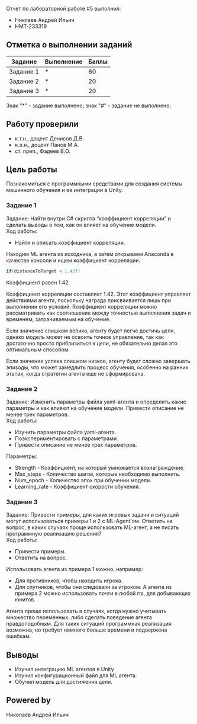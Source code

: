 Отчет по лабораторной работе #5 выполнил:
- Никлаев Андрей Ильич
- НМТ-233319

## Отметка о выполнении заданий
| Задание   | Выполнение | Баллы |
| --------- | ---------- | ----- |
| Задание 1 | *          | 60    |
| Задание 2 | *          | 20    |
| Задание 3 | *          | 20    |

Знак "*" - задание выполнено; знак "#" - задание не выполнено;

## Работу проверили
- к.т.н., доцент Денисов Д.В.
- к.э.н., доцент Панов М.А.
- ст. преп., Фадеев В.О.

## Цель работы
Познакомиться с программными средствами для создания системы машинного обучения и ее интеграции в Unity.

### Задание 1
Задание: Найти внутри C# скрипта “коэффициент корреляции” и сделать выводы о том, как он влияет на обучение модели.  
Ход работы:
- Найти и описать коэффициент корреляции.

Находим ML агента из исходника, а затем открываем Anaconda в качестве консоли и ищем коэффициент корреляции.
```c#
if(distanceToTarget < 1.42f)
```
Коэффициент равен 1.42

Коэффициент корреляции составляет 1.42. Этот коэффициент управляет действиями агента, поскольку награда присваивается лишь при выполнении его условий. Rоэффициент корреляции можно рассматривать как соотношение между точностью выполнения задач и временем, затрачиваемым на обучение.

Если значение слишком велико, агенту будет легче достичь цели, однако модель может не освоить точное управление, так как достаточно просто приблизиться к цели, не обязательно делая это оптимальным способом.

Если значение успеха слишком низкое, агенту будет сложно завершать эпизоды, что может замедлить процесс обучения, особенно на ранних этапах, когда стратегия агента еще не сформирована.


### Задание 2
Задание: Изменить параметры файла yaml-агента и определить какие параметры и как влияют на обучение модели. Привести описание не менее трех параметров.  
Ход работы:
- Изучить параметры файла yaml-агента.
- Поэкспериментировать с параметрами.
- Привести описание не менее трех параметров.

Параметры:
- Strength - Коэффициент, на который умножается вознаграждение.
- Max_steps - Количество шагов, которые необходимо выполнить.
- Num_epoch - Количество эпох при обучении модели.
- Learning_rate - Коэффициент скорости обучения.

### Задание 3
Задание: Привести примеры, для каких игровых задачи и ситуаций могут использоваться примеры 1 и 2 с ML-Agent’ом. Ответить на вопрос, в каких случаях проще использовать ML-агент, а не писать программную реализацию решения?  
Ход работы:
- Привести примеры.
- Ответить на вопрос.

Использовать агента из примера 1 можно, например:
- Для противников, чтобы находить игрока.
- Для спутников, чтобы они следовали за игроком.
А агента из примера 2 можно использовать почти в любой rts, для добывающих юнитов.

Агента проще использовать в случаях, когда нужно учитывать множество переменных, либо сделать поведение агента правдоподобным. Для таких ситуаций программная реализация возможна, но требует намного больше времени и подвержена ошибкам.

## Выводы
- Изучил интеграцию ML агентов в Unity
- Изучил конфигурационный файл для ML агента.
- Обучил модель для достижения цели.
## Powered by
Николаев Андрей Ильич
